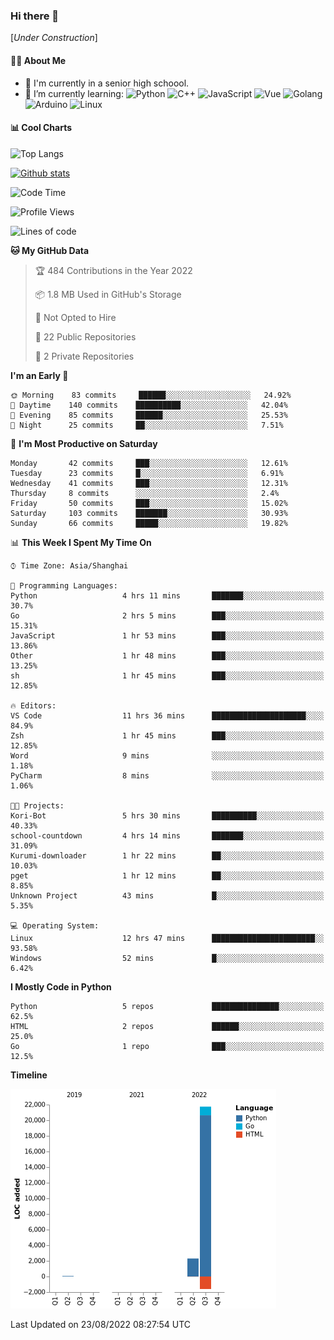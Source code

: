 ### Hi there 👋

\[*Under Construction*\]

<!--
**NoNormalCreeper/NoNormalCreeper** is a ✨ _special_ ✨ repository because its `README.md` (this file) appears on your GitHub profile.

Here are some ideas to get you started:

- 🔭 I’m currently working on ...
- 🌱 I’m currently learning ...
- 👯 I’m looking to collaborate on ...
- 🤔 I’m looking for help with ...
- 💬 Ask me about ...
- 📫 How to reach me: ...
- 😄 Pronouns: ...
- ⚡ Fun fact: ...
-->

#### 👩‍💻 About Me

- 🏫 I'm currently in a senior high schoool.
- 🌱 I’m currently learning: 
![Python](https://img.shields.io/badge/-Python-blue?style=flat-square&logo=Python&logoColor=fff)
![C++](https://img.shields.io/badge/-C%2B%2B-00599C?style=flat-square&logo=C%2B%2B&logoColor=fff)
![JavaScript](https://img.shields.io/badge/-JavaScript-ffca18?style=flat-square&logo=JavaScript&logoColor=fff)
![Vue](https://img.shields.io/badge/-Vue-4FC08D?style=flat-square&logo=Vue.js&logoColor=fff)
![Golang](https://img.shields.io/badge/-Go-007d9c?style=flat-square&logo=Go&logoColor=fff)
![Arduino](https://img.shields.io/badge/-Arduino-00979D?style=flat-square&logo=Arduino&logoColor=fff)
![Linux](https://img.shields.io/badge/-Linux-FCC624?style=flat-square&logo=Linux&logoColor=fff)

#### 📊 Cool Charts

![Top Langs](https://github-readme-stats.vercel.app/api/top-langs/?username=NoNormalCreeper&layout=compact)

[![Github stats](https://github-readme-stats.vercel.app/api?username=NoNormalCreeper&show_icons=true)](https://github.com/anuraghazra/github-readme-stats)

<!--START_SECTION:waka-->
![Code Time](http://img.shields.io/badge/Code%20Time-58%20hrs%2034%20mins-blue)

![Profile Views](http://img.shields.io/badge/Profile%20Views-0-blue)

![Lines of code](https://img.shields.io/badge/From%20Hello%20World%20I%27ve%20Written-22%20Thousand%20lines%20of%20code-blue)

**🐱 My GitHub Data** 

> 🏆 484 Contributions in the Year 2022
 > 
> 📦 1.8 MB Used in GitHub's Storage 
 > 
> 🚫 Not Opted to Hire
 > 
> 📜 22 Public Repositories 
 > 
> 🔑 2 Private Repositories  
 > 
**I'm an Early 🐤** 

```text
🌞 Morning    83 commits     ██████░░░░░░░░░░░░░░░░░░░   24.92% 
🌆 Daytime    140 commits    ██████████░░░░░░░░░░░░░░░   42.04% 
🌃 Evening    85 commits     ██████░░░░░░░░░░░░░░░░░░░   25.53% 
🌙 Night      25 commits     ██░░░░░░░░░░░░░░░░░░░░░░░   7.51%

```
📅 **I'm Most Productive on Saturday** 

```text
Monday       42 commits     ███░░░░░░░░░░░░░░░░░░░░░░   12.61% 
Tuesday      23 commits     █░░░░░░░░░░░░░░░░░░░░░░░░   6.91% 
Wednesday    41 commits     ███░░░░░░░░░░░░░░░░░░░░░░   12.31% 
Thursday     8 commits      ░░░░░░░░░░░░░░░░░░░░░░░░░   2.4% 
Friday       50 commits     ███░░░░░░░░░░░░░░░░░░░░░░   15.02% 
Saturday     103 commits    ███████░░░░░░░░░░░░░░░░░░   30.93% 
Sunday       66 commits     █████░░░░░░░░░░░░░░░░░░░░   19.82%

```


📊 **This Week I Spent My Time On** 

```text
⌚︎ Time Zone: Asia/Shanghai

💬 Programming Languages: 
Python                   4 hrs 11 mins       ███████░░░░░░░░░░░░░░░░░░   30.7% 
Go                       2 hrs 5 mins        ███░░░░░░░░░░░░░░░░░░░░░░   15.31% 
JavaScript               1 hr 53 mins        ███░░░░░░░░░░░░░░░░░░░░░░   13.86% 
Other                    1 hr 48 mins        ███░░░░░░░░░░░░░░░░░░░░░░   13.25% 
sh                       1 hr 45 mins        ███░░░░░░░░░░░░░░░░░░░░░░   12.85%

🔥 Editors: 
VS Code                  11 hrs 36 mins      █████████████████████░░░░   84.9% 
Zsh                      1 hr 45 mins        ███░░░░░░░░░░░░░░░░░░░░░░   12.85% 
Word                     9 mins              ░░░░░░░░░░░░░░░░░░░░░░░░░   1.18% 
PyCharm                  8 mins              ░░░░░░░░░░░░░░░░░░░░░░░░░   1.06%

🐱‍💻 Projects: 
Kori-Bot                 5 hrs 30 mins       ██████████░░░░░░░░░░░░░░░   40.33% 
school-countdown         4 hrs 14 mins       ███████░░░░░░░░░░░░░░░░░░   31.09% 
Kurumi-downloader        1 hr 22 mins        ██░░░░░░░░░░░░░░░░░░░░░░░   10.03% 
pget                     1 hr 12 mins        ██░░░░░░░░░░░░░░░░░░░░░░░   8.85% 
Unknown Project          43 mins             █░░░░░░░░░░░░░░░░░░░░░░░░   5.35%

💻 Operating System: 
Linux                    12 hrs 47 mins      ███████████████████████░░   93.58% 
Windows                  52 mins             █░░░░░░░░░░░░░░░░░░░░░░░░   6.42%

```

**I Mostly Code in Python** 

```text
Python                   5 repos             ███████████████░░░░░░░░░░   62.5% 
HTML                     2 repos             ██████░░░░░░░░░░░░░░░░░░░   25.0% 
Go                       1 repo              ███░░░░░░░░░░░░░░░░░░░░░░   12.5%

```


**Timeline**

![Chart not found](https://raw.githubusercontent.com/NoNormalCreeper/NoNormalCreeper/main/charts/bar_graph.png) 


 Last Updated on 23/08/2022 08:27:54 UTC
<!--END_SECTION:waka-->

